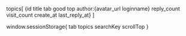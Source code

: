 topics[
{id title tab good top author:{avatar_url loginname} reply_count visit_count create_at last_reply_at}
]

window.sessionStorage{
tab topics searchKey scrollTop
}